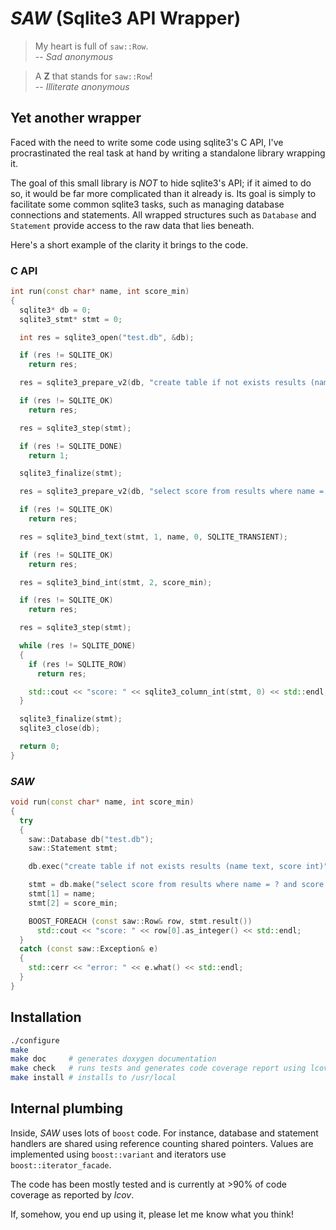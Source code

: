 *SAW* (Sqlite3 API Wrapper)
===========================

> My heart is full of `saw::Row`.  
-- *Sad anonymous*

> A **Z** that stands for `saw::Row`!  
-- *Illiterate anonymous*


Yet another wrapper
-------------------

Faced with the need to write some code using sqlite3's C API, I've procrastinated the real task at hand by writing a standalone library wrapping it.

The goal of this small library is *NOT* to hide sqlite3's API; if it aimed to do so, it would be far more complicated than it already is. Its goal is simply to facilitate some common sqlite3 tasks, such as managing database connections and statements. All wrapped structures such as `Database` and `Statement` provide access to the raw data that lies beneath.

Here's a short example of the clarity it brings to the code.


### C API

``` c++
int run(const char* name, int score_min)
{
  sqlite3* db = 0;
  sqlite3_stmt* stmt = 0;

  int res = sqlite3_open("test.db", &db);

  if (res != SQLITE_OK)
    return res;

  res = sqlite3_prepare_v2(db, "create table if not exists results (name text, score int)", &stmt, 0);

  if (res != SQLITE_OK)
    return res;

  res = sqlite3_step(stmt);

  if (res != SQLITE_DONE)
    return 1;

  sqlite3_finalize(stmt);

  res = sqlite3_prepare_v2(db, "select score from results where name = ? and score >= ?", &stmt, 0);

  if (res != SQLITE_OK)
    return res;

  res = sqlite3_bind_text(stmt, 1, name, 0, SQLITE_TRANSIENT);

  if (res != SQLITE_OK)
    return res;

  res = sqlite3_bind_int(stmt, 2, score_min);

  if (res != SQLITE_OK)
    return res;

  res = sqlite3_step(stmt);

  while (res != SQLITE_DONE)
  {
    if (res != SQLITE_ROW)
      return res;

    std::cout << "score: " << sqlite3_column_int(stmt, 0) << std::endl;
  }

  sqlite3_finalize(stmt);
  sqlite3_close(db);

  return 0;
}
```


### *SAW*

``` c++
void run(const char* name, int score_min)
{
  try
  {
    saw::Database db("test.db");
    saw::Statement stmt;

    db.exec("create table if not exists results (name text, score int)");

    stmt = db.make("select score from results where name = ? and score >= ?");
    stmt[1] = name;
    stmt[2] = score_min;

    BOOST_FOREACH (const saw::Row& row, stmt.result())
      std::cout << "score: " << row[0].as_integer() << std::endl;
  }
  catch (const saw::Exception& e)
  {
    std::cerr << "error: " << e.what() << std::endl;
  }
}
```


Installation
------------

``` bash
./configure
make
make doc     # generates doxygen documentation
make check   # runs tests and generates code coverage report using lcov and cppcheck
make install # installs to /usr/local
```



Internal plumbing
-----------------

Inside, *SAW* uses lots of `boost` code. For instance, database and statement handlers are shared using reference counting shared pointers. Values are implemented using `boost::variant` and iterators use `boost::iterator_facade`.

The code has been mostly tested and is currently at >90% of code coverage as reported by *lcov*.

If, somehow, you end up using it, please let me know what you think!
